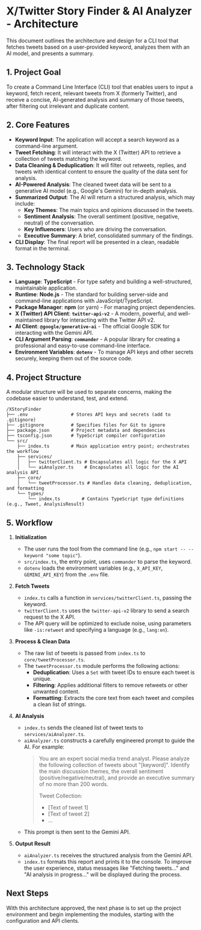 # X/Twitter Story Finder & AI Analyzer - Architecture

This document outlines the architecture and design for a CLI tool that fetches tweets based on a user-provided keyword, analyzes them with an AI model, and presents a summary.

## 1. Project Goal

To create a Command Line Interface (CLI) tool that enables users to input a keyword, fetch recent, relevant tweets from X (formerly Twitter), and receive a concise, AI-generated analysis and summary of those tweets, after filtering out irrelevant and duplicate content.

## 2. Core Features

-   **Keyword Input**: The application will accept a search keyword as a command-line argument.
-   **Tweet Fetching**: It will interact with the X (Twitter) API to retrieve a collection of tweets matching the keyword.
-   **Data Cleaning & Deduplication**: It will filter out retweets, replies, and tweets with identical content to ensure the quality of the data sent for analysis.
-   **AI-Powered Analysis**: The cleaned tweet data will be sent to a generative AI model (e.g., Google's Gemini) for in-depth analysis.
-   **Summarized Output**: The AI will return a structured analysis, which may include:
    -   **Key Themes**: The main topics and opinions discussed in the tweets.
    -   **Sentiment Analysis**: The overall sentiment (positive, negative, neutral) of the conversation.
    -   **Key Influencers**: Users who are driving the conversation.
    -   **Executive Summary**: A brief, consolidated summary of the findings.
-   **CLI Display**: The final report will be presented in a clean, readable format in the terminal.

## 3. Technology Stack

-   **Language**: **TypeScript** - For type safety and building a well-structured, maintainable application.
-   **Runtime**: **Node.js** - The standard for building server-side and command-line applications with JavaScript/TypeScript.
-   **Package Manager**: **npm** (or yarn) - For managing project dependencies.
-   **X (Twitter) API Client**: **`twitter-api-v2`** - A modern, powerful, and well-maintained library for interacting with the Twitter API v2.
-   **AI Client**: **`@google/generative-ai`** - The official Google SDK for interacting with the Gemini API.
-   **CLI Argument Parsing**: **`commander`** - A popular library for creating a professional and easy-to-use command-line interface.
-   **Environment Variables**: **`dotenv`** - To manage API keys and other secrets securely, keeping them out of the source code.

## 4. Project Structure

A modular structure will be used to separate concerns, making the codebase easier to understand, test, and extend.

```
/XStoryFinder
├── .env                # Stores API keys and secrets (add to .gitignore)
├── .gitignore          # Specifies files for Git to ignore
├── package.json        # Project metadata and dependencies
├── tsconfig.json       # TypeScript compiler configuration
└── src/
    ├── index.ts        # Main application entry point; orchestrates the workflow
    ├── services/
    │   ├── twitterClient.ts # Encapsulates all logic for the X API
    │   └── aiAnalyzer.ts    # Encapsulates all logic for the AI analysis API
    ├── core/
    │   └── tweetProcessor.ts # Handles data cleaning, deduplication, and formatting
    └── types/
        └── index.ts        # Contains TypeScript type definitions (e.g., Tweet, AnalysisResult)
```

## 5. Workflow

1.  **Initialization**
    -   The user runs the tool from the command line (e.g., `npm start -- --keyword "some topic"`).
    -   `src/index.ts`, the entry point, uses `commander` to parse the keyword.
    -   `dotenv` loads the environment variables (e.g., `X_API_KEY`, `GEMINI_API_KEY`) from the `.env` file.

2.  **Fetch Tweets**
    -   `index.ts` calls a function in `services/twitterClient.ts`, passing the keyword.
    -   `twitterClient.ts` uses the `twitter-api-v2` library to send a search request to the X API.
    -   The API query will be optimized to exclude noise, using parameters like `-is:retweet` and specifying a language (e.g., `lang:en`).

3.  **Process & Clean Data**
    -   The raw list of tweets is passed from `index.ts` to `core/tweetProcessor.ts`.
    -   The `tweetProcessor.ts` module performs the following actions:
        -   **Deduplication**: Uses a `Set` with tweet IDs to ensure each tweet is unique.
        -   **Filtering**: Applies additional filters to remove retweets or other unwanted content.
        -   **Formatting**: Extracts the core text from each tweet and compiles a clean list of strings.

4.  **AI Analysis**
    -   `index.ts` sends the cleaned list of tweet texts to `services/aiAnalyzer.ts`.
    -   `aiAnalyzer.ts` constructs a carefully engineered prompt to guide the AI. For example:
        > You are an expert social media trend analyst. Please analyze the following collection of tweets about "[keyword]". Identify the main discussion themes, the overall sentiment (positive/negative/neutral), and provide an executive summary of no more than 200 words.
        >
        > Tweet Collection:
        > - [Text of tweet 1]
        > - [Text of tweet 2]
        > - ...
    -   This prompt is then sent to the Gemini API.

5.  **Output Result**
    -   `aiAnalyzer.ts` receives the structured analysis from the Gemini API.
    -   `index.ts` formats this report and prints it to the console. To improve the user experience, status messages like "Fetching tweets..." and "AI analysis in progress..." will be displayed during the process.

## Next Steps

With this architecture approved, the next phase is to set up the project environment and begin implementing the modules, starting with the configuration and API clients.
